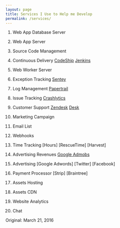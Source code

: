 ```yaml
---
layout: page
title: Services I Use to Help me Develop
permalink: /services/
---
```


1. Web App Database Server
2. Web App Server
3. Source Code Management
2. Continuous Delivery
[CodeShip]()
[Jenkins]()
5. Web Worker Server

3. Exception Tracking
[Sentey](https://getsentry.com/)
4. Log Management
[Papertrail](https://papertrailapp.com/L)
4. Issue Tracking
[Crashlytics]()
2. Customer Support
[Zendesk]()
[Desk]()

3. Marketing Campaign

4. Email List
5. Webhooks
6. Time Tracking
[Hours]
[RescueTime]
[Harvest]

5. Advertising Revenues
[Google Admobs]()

6. Advertising 
[Google Adwords]
[Twitter]
[Facebook]

7. Payment Processor
[Strip]
[Braintree]

8. Assets Hosting
9. Assets CDN
10. Website Analytics
11. Chat




Original: March 21, 2016